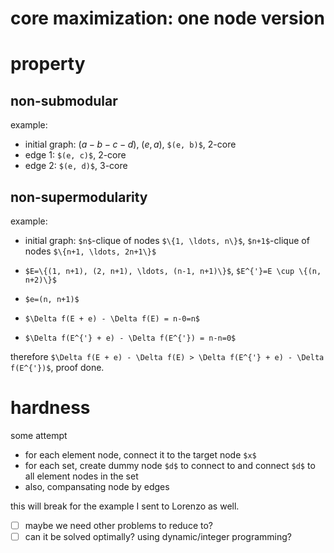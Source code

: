 # core maximization: one node version

# property

## non-submodular

example: 

- initial graph: $`(a-b-c-d)`$, $`(e, a)`$, `$(e, b)$`,  2-core
- edge 1: `$(e, c)$`, 2-core
- edge 2: `$(e, d)$`, 3-core


## non-supermodularity

example:

- initial graph: `$n$`-clique of nodes `$\{1, \ldots, n\}$`, `$n+1$`-clique of nodes `$\{n+1, \ldots, 2n+1\}$`
- `$E=\{(1, n+1), (2, n+1), \ldots, (n-1, n+1)\}$`, `$E^{'}=E \cup \{(n, n+2)\}$`
- `$e=(n, n+1)$`

- `$\Delta f(E + e) - \Delta f(E) = n-0=n$`
- `$\Delta f(E^{'} + e) - \Delta f(E^{'}) = n-n=0$`

therefore `$\Delta f(E + e) - \Delta f(E) > \Delta f(E^{'} + e) - \Delta f(E^{'})$`, proof done.

# hardness

some attempt

- for each element node, connect it to the target node `$x$`
- for each set, create dummy node `$d$` to connect to and connect `$d$` to all element nodes in the set
- also, compansating node by edges 

this will break for the example I sent to Lorenzo as well. 

- [ ] maybe we need other problems to reduce to?
- [ ] can it be solved optimally? using dynamic/integer programming?